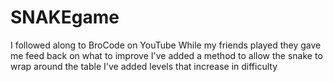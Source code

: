 # SNAKEgame
I followed along to BroCode on YouTube
While my friends played they gave me feed back on what to improve
I've added a method to allow the snake to wrap around the table
I've added levels that increase in difficulty

